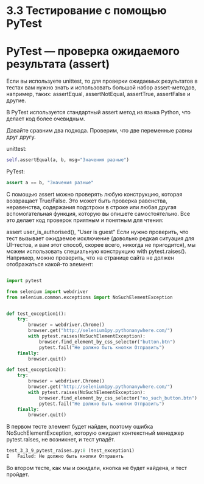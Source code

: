 # 3.3 Тестирование с помощью PyTest
# PyTest — проверка ожидаемого результата (assert)
Если вы используете unittest, то для проверки ожидаемых результатов в тестах вам нужно знать и использовать большой набор assert-методов, например, таких: assertEqual, assertNotEqual, assertTrue, assertFalse и другие.

В PyTest используется стандартный assert метод из языка Python, что делает код более очевидным.

Давайте сравним два подхода. Проверим, что две переменные равны друг другу.

unittest:
```python
self.assertEqual(a, b, msg="Значения разные")
```
PyTest:
```python
assert a == b, "Значения разные"
```
С помощью assert можно проверять любую конструкцию, которая возвращает True/False. Это может быть проверка равенства, неравенства, содержания подстроки в строке или любая другая вспомогательная функция, которую вы опишете самостоятельно. Все это делает код проверок приятным и понятным для чтения: 

assert user_is_authorised(), "User is guest"
Если нужно проверить, что тест вызывает ожидаемое исключение (довольно редкая ситуация для UI-тестов, и вам этот способ, скорее всего, никогда не пригодится), мы можем использовать специальную конструкцию with pytest.raises(). Например, можно проверить, что на странице сайта не должен отображаться какой-то элемент:
```python

import pytest

from selenium import webdriver
from selenium.common.exceptions import NoSuchElementException


def test_exception1():
    try:
        browser = webdriver.Chrome()
        browser.get("http://selenium1py.pythonanywhere.com/")
        with pytest.raises(NoSuchElementException):
            browser.find_element_by_css_selector("button.btn")
            pytest.fail("Не должно быть кнопки Отправить")
    finally: 
        browser.quit()

def test_exception2():
    try:
        browser = webdriver.Chrome()
        browser.get("http://selenium1py.pythonanywhere.com/")
        with pytest.raises(NoSuchElementException):
            browser.find_element_by_css_selector("no_such_button.btn")
            pytest.fail("Не должно быть кнопки Отправить")
    finally: 
        browser.quit()
```
В первом тесте элемент будет найден, поэтому ошибка NoSuchElementException, которую ожидает контекстный менеджер pytest.raises, не возникнет, и тест упадёт.
```python
test_3_3_9_pytest_raises.py:8 (test_exception1)
E   Failed: Не должно быть кнопки Отправить
```
Во втором тесте, как мы и ожидали, кнопка не будет найдена, и тест пройдет. 